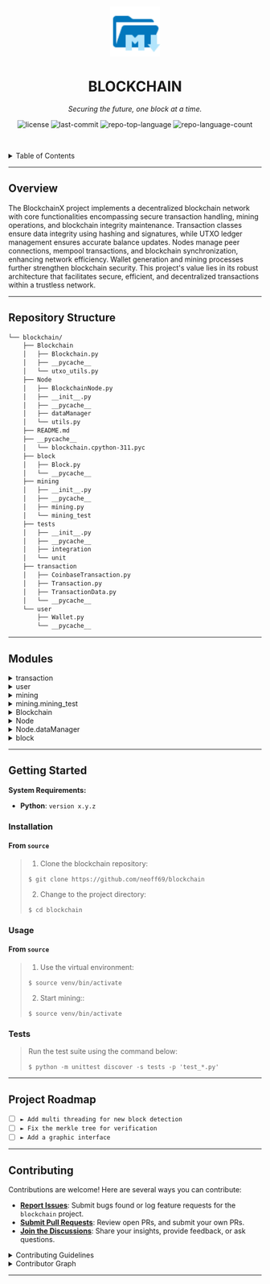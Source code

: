 <p align="center">
  <img src="https://raw.githubusercontent.com/PKief/vscode-material-icon-theme/ec559a9f6bfd399b82bb44393651661b08aaf7ba/icons/folder-markdown-open.svg" width="100" alt="project-logo">
</p>
<p align="center">
    <h1 align="center">BLOCKCHAIN</h1>
</p>
<p align="center">
    <em>Securing the future, one block at a time.</em>
</p>
<p align="center">
	<img src="https://img.shields.io/github/license/neoff69/blockchain?style=default&logo=opensourceinitiative&logoColor=white&color=0080ff" alt="license">
	<img src="https://img.shields.io/github/last-commit/neoff69/blockchain?style=default&logo=git&logoColor=white&color=0080ff" alt="last-commit">
	<img src="https://img.shields.io/github/languages/top/neoff69/blockchain?style=default&color=0080ff" alt="repo-top-language">
	<img src="https://img.shields.io/github/languages/count/neoff69/blockchain?style=default&color=0080ff" alt="repo-language-count">
<p>
<p align="center">
	<!-- default option, no dependency badges. -->
</p>

<br><!-- TABLE OF CONTENTS -->

<details>
  <summary>Table of Contents</summary><br>

-   [ Overview](#-overview)
-   [ Repository Structure](#-repository-structure)
-   [ Modules](#-modules)
-   [ Getting Started](#-getting-started)
    -   [ Installation](#-installation)
    -   [ Usage](#-usage)
    -   [ Tests](#-tests)
-   [ Project Roadmap](#-project-roadmap)
-   [ Contributing](#-contributing)

</details>
<hr>

## Overview

The BlockchainX project implements a decentralized blockchain network with core functionalities encompassing secure transaction handling, mining operations, and blockchain integrity maintenance. Transaction classes ensure data integrity using hashing and signatures, while UTXO ledger management ensures accurate balance updates. Nodes manage peer connections, mempool transactions, and blockchain synchronization, enhancing network efficiency. Wallet generation and mining processes further strengthen blockchain security. This project's value lies in its robust architecture that facilitates secure, efficient, and decentralized transactions within a trustless network.

---

## Repository Structure

```sh
└── blockchain/
    ├── Blockchain
    │   ├── Blockchain.py
    │   ├── __pycache__
    │   └── utxo_utils.py
    ├── Node
    │   ├── BlockchainNode.py
    │   ├── __init__.py
    │   ├── __pycache__
    │   ├── dataManager
    │   └── utils.py
    ├── README.md
    ├── __pycache__
    │   └── blockchain.cpython-311.pyc
    ├── block
    │   ├── Block.py
    │   └── __pycache__
    ├── mining
    │   ├── __init__.py
    │   ├── __pycache__
    │   ├── mining.py
    │   └── mining_test
    ├── tests
    │   ├── __init__.py
    │   ├── __pycache__
    │   ├── integration
    │   └── unit
    ├── transaction
    │   ├── CoinbaseTransaction.py
    │   ├── Transaction.py
    │   ├── TransactionData.py
    │   └── __pycache__
    └── user
        ├── Wallet.py
        └── __pycache__
```

---

## Modules

<details closed><summary>transaction</summary>

| File                                                                                                           | Summary                                                                                                                                                                                                                                    |
| -------------------------------------------------------------------------------------------------------------- | ------------------------------------------------------------------------------------------------------------------------------------------------------------------------------------------------------------------------------------------ |
| [Transaction.py](https://github.com/neoff69/blockchain/blob/master/transaction/Transaction.py)                 | Implements transaction classes ensuring secure data transfer with hashes and signatures. Validates transaction integrity based on size, key matches, and signature verification. Maintains transaction timestamp and ID.                   |
| [CoinbaseTransaction.py](https://github.com/neoff69/blockchain/blob/master/transaction/CoinbaseTransaction.py) | Defines and validates a coinbase transactions output, ensuring transaction integrity within the blockchain network by serializing and checking transaction validity against predefined rules and size limits.                              |
| [TransactionData.py](https://github.com/neoff69/blockchain/blob/master/transaction/TransactionData.py)         | Defines and serializes transaction data including sender and receiver public keys, amount, timestamp, and a unique identifier. An essential component within the blockchain architecture for handling transaction information efficiently. |

</details>

<details closed><summary>user</summary>

| File                                                                          | Summary                                                                                                                                                                           |
| ----------------------------------------------------------------------------- | --------------------------------------------------------------------------------------------------------------------------------------------------------------------------------- |
| [Wallet.py](https://github.com/neoff69/blockchain/blob/master/user/Wallet.py) | Generates wallet address through ECC-Signs transaction data with private key-Handles key pair generation-Essential for secure transaction signing in the blockchain architecture. |

</details>

<details closed><summary>mining</summary>

| File                                                                            | Summary                                                                                                                                                                                                     |
| ------------------------------------------------------------------------------- | ----------------------------------------------------------------------------------------------------------------------------------------------------------------------------------------------------------- |
| [mining.py](https://github.com/neoff69/blockchain/blob/master/mining/mining.py) | Initiate blockchain server, connect to gateway node, prompt for miners public key generation or input, then commence mining process with validated blocks sent to all network nodes before stopping server. |

</details>

<details closed><summary>mining.mining_test</summary>

| File                                                                                                                          | Summary                                                                                                                                                                                                                            |
| ----------------------------------------------------------------------------------------------------------------------------- | ---------------------------------------------------------------------------------------------------------------------------------------------------------------------------------------------------------------------------------- |
| [test_connection_network.py](https://github.com/neoff69/blockchain/blob/master/mining/mining_test/test_connection_network.py) | Simulates network connections and interactions between blockchain nodes. Establishes communication with a gateway node, shares blocks, and prints chain details. Emulates start and stop operations to test network functionality. |

</details>

<details closed><summary>Blockchain</summary>

| File                                                                                        | Summary                                                                                                                                                                                                                                                                |
| ------------------------------------------------------------------------------------------- | ---------------------------------------------------------------------------------------------------------------------------------------------------------------------------------------------------------------------------------------------------------------------- |
| [utxo_utils.py](https://github.com/neoff69/blockchain/blob/master/Blockchain/utxo_utils.py) | Handles ledger management by updating receiver and sender balances based on transactions in a blockchain system. Ensures transaction validity before ledger updates.                                                                                                   |
| [Blockchain.py](https://github.com/neoff69/blockchain/blob/master/Blockchain/Blockchain.py) | Manages blockchain integrity through mining, validation, and UTXO set construction. Verifies blocks, transactions, tree consistency, and inclusion, upholding blockchain integrity and security. Key methods include mining, validation checks, and UTXO set creation. |

</details>

<details closed><summary>Node</summary>

| File                                                                                          | Summary                                                                                                                                                                                                                                                                                 |
| --------------------------------------------------------------------------------------------- | --------------------------------------------------------------------------------------------------------------------------------------------------------------------------------------------------------------------------------------------------------------------------------------- |
| [BlockchainNode.py](https://github.com/neoff69/blockchain/blob/master/Node/BlockchainNode.py) | Defines a BlockchainNode in the network, managing peers, mempool, and blockchain. It handles node connections, messages, transactions, and data exchanges. Incorporates key functionalities like connecting to nodes, adding transactions to mempool, and managing node disconnections. |
| [utils.py](https://github.com/neoff69/blockchain/blob/master/Node/utils.py)                   | Implements peer removal logic for the Node component, enabling the removal of a specific peer from the list by matching its address and port.                                                                                                                                           |

</details>

<details closed><summary>Node.dataManager</summary>

| File                                                                                                          | Summary                                                                                                                                                                         |
| ------------------------------------------------------------------------------------------------------------- | ------------------------------------------------------------------------------------------------------------------------------------------------------------------------------- |
| [manageMempool.py](https://github.com/neoff69/blockchain/blob/master/Node/dataManager/manageMempool.py)       | Manages mempool transactions for validation and storage, enhancing node functionality within the blockchain architecture.                                                       |
| [manageNewBlock.py](https://github.com/neoff69/blockchain/blob/master/Node/dataManager/manageNewBlock.py)     | Manages addition of new blocks to the blockchain chain, ensuring integrity and syncing with peers. Automatically adds valid blocks from peers and updates the local blockchain. |
| [managePeers.py](https://github.com/neoff69/blockchain/blob/master/Node/dataManager/managePeers.py)           | Manages peer connections by connecting and adding new peers to the network.                                                                                                     |
| [manageBlockchain.py](https://github.com/neoff69/blockchain/blob/master/Node/dataManager/manageBlockchain.py) | Manages blockchain synchronization by updating with a valid chain, removing confirmed transactions from the mempool.                                                            |

</details>

<details closed><summary>block</summary>

| File                                                                         | Summary                                                                                                                                                                    |
| ---------------------------------------------------------------------------- | -------------------------------------------------------------------------------------------------------------------------------------------------------------------------- |
| [Block.py](https://github.com/neoff69/blockchain/blob/master/block/Block.py) | Defines and manages the properties and methods of a blockchain block, facilitating hashing, mining, and verification. Required for the blockchains integrity and security. |

</details>

---

## Getting Started

**System Requirements:**

-   **Python**: `version x.y.z`

### Installation

<h4>From <code>source</code></h4>

> 1. Clone the blockchain repository:
>
> ```console
> $ git clone https://github.com/neoff69/blockchain
> ```
>
> 2. Change to the project directory:
>
> ```console
> $ cd blockchain
> ```

### Usage

<h4>From <code>source</code></h4>

> 1. Use the virtual environment:
>
> ```console
> $ source venv/bin/activate
> ```
>
> 2. Start mining::
>
> ```console
> $ source venv/bin/activate
> ```

### Tests

> Run the test suite using the command below:
>
> ```console
> $ python -m unittest discover -s tests -p 'test_*.py'
> ```

---

## Project Roadmap

-   [ ] `► Add multi threading for new block detection`
-   [ ] `► Fix the merkle tree for verification`
-   [ ] `► Add a graphic interface`

---

## Contributing

Contributions are welcome! Here are several ways you can contribute:

-   **[Report Issues](https://github.com/neoff69/blockchain/issues)**: Submit bugs found or log feature requests for the `blockchain` project.
-   **[Submit Pull Requests](https://github.com/neoff69/blockchain/blob/main/CONTRIBUTING.md)**: Review open PRs, and submit your own PRs.
-   **[Join the Discussions](https://github.com/neoff69/blockchain/discussions)**: Share your insights, provide feedback, or ask questions.

<details closed>
<summary>Contributing Guidelines</summary>

1. **Fork the Repository**: Start by forking the project repository to your github account.
2. **Clone Locally**: Clone the forked repository to your local machine using a git client.
    ```sh
    git clone https://github.com/neoff69/blockchain
    ```
3. **Create a New Branch**: Always work on a new branch, giving it a descriptive name.
    ```sh
    git checkout -b new-feature-x
    ```
4. **Make Your Changes**: Develop and test your changes locally.
5. **Commit Your Changes**: Commit with a clear message describing your updates.
    ```sh
    git commit -m 'Implemented new feature x.'
    ```
6. **Push to github**: Push the changes to your forked repository.
    ```sh
    git push origin new-feature-x
    ```
7. **Submit a Pull Request**: Create a PR against the original project repository. Clearly describe the changes and their motivations.
8. **Review**: Once your PR is reviewed and approved, it will be merged into the main branch. Congratulations on your contribution!
 </details>

<details closed>
<summary>Contributor Graph</summary>
<br>
<p align="center">
   <a href="https://github.com{/neoff69/blockchain/}graphs/contributors">
      <img src="https://contrib.rocks/image?repo=neoff69/blockchain">
   </a>
</p>
</details>

---
